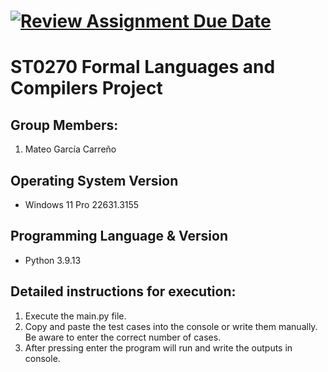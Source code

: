 [![Review Assignment Due Date](https://classroom.github.com/assets/deadline-readme-button-24ddc0f5d75046c5622901739e7c5dd533143b0c8e959d652212380cedb1ea36.svg)](https://classroom.github.com/a/kw1YU2tQ)
=
ST0270 Formal Languages and Compilers Project
=
## Group Members:
1. Mateo García Carreño

## Operating System Version
- Windows 11 Pro 22631.3155

## Programming Language & Version
- Python 3.9.13

## Detailed instructions for execution:
1. Execute the main.py file.
2. Copy and paste the test cases into the console or write them manually. Be aware to enter the correct number of cases.
3. After pressing enter the program will run and write the outputs in console.